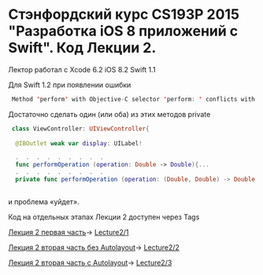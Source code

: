 # Cтэнфордский курс CS193P 2015 "**Разработка iOS 8 приложений с Swift**". Код Лекции 2.

Лектор работал с Xcode 6.2 iOS 8.2 Swift 1.1

Для Swift 1.2  при появлении ошибки 

  ```swift
   Method 'perform' with Objective-C selector 'perform: ' conflicts with previous declaration with the same Objective-C selector
```

 Достаточно сделать один (или оба) из этих методов private

 
  ```swift
   class ViewController: UIViewController{
    
    @IBOutlet weak var display: UILabel!

    .  .  .  .  .  .  .  .  .
    func performOperation (operation: Double -> Double){...
    .  .  .  .  .  .  .  .  .
    private func performOperation (operation: (Double, Double) -> Double ){
   
```

и проблема «уйдет».

Код на отдельных этапах Лекции 2 доступен через Tags

[Лекция 2 первая часть](http://bestkora.com/IosDeveloper/lektsiya-2-cs193p-winter-2015-bolshe-xcode-i-swift-mvc-chast-1/)-> [Lecture2/1](https://github.com/BestKora/Calculator-cs193p-2015/tree/Lecture2/1)

[Лекция 2 вторая часть без Autolayout](http://bestkora.com/IosDeveloper/lektsiya-2-cs193p-winter-2015-bolshe-xcode-i-swift-mvc-chast-2/)-> [Lecture2/2](https://github.com/BestKora/Calculator-cs193p-2015/tree/Lecture2/2)

[Лекция 2 вторая часть c Autolayout](http://bestkora.com/IosDeveloper/lektsiya-2-cs193p-winter-2015-bolshe-xcode-i-swift-mvc-chast-3/)-> [Lecture2/3](https://github.com/BestKora/Calculator-cs193p-2015/tree/Lecture2/3)


